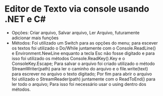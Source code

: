 # Editor de Texto via console usando .NET e C#

- Opções: Criar arquivo, Salvar arquivo, Ler Arquivo, futuramente adicionar mais funções
- Métodos: Foi utilizado um Switch para as opções do menu; para escever os textos foi utilizado o Do/While
juntamente com o Console.ReadLine() e Environment.NewLine enquanto a tecla Esc não fosse digitado e para isso
foi utilizado os métodos Console.ReadKey().Key e o ConsoleKey.Escape;
Para salvar o arquivo foi criado utilizado o método StreamWriter(path) para ler o caminho do arquivo e o file.write(text)
para escrever no arquivo o texto digitado; Por fim para abrir o arquivo foi utilizado o StreamReader(path) juntamente com
o ReadToEnd() para ler todo o arquivo; Para isso foi necessário usar o using dentro dos métodos.
